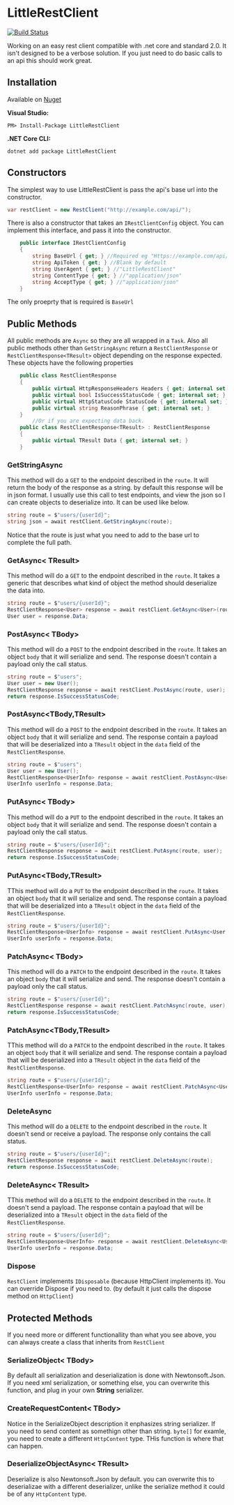# LittleRestClient 
[![Build Status](https://travis-ci.org/EldieTurner/LittleRestClient.svg?branch=master)](https://travis-ci.org/EldieTurner/LittleRestClient)

Working on an easy rest client compatible with .net core and standard 2.0.  It isn't designed to be a verbose solution.  If you just need to do basic calls to an api this should work great.

## Installation

Available on [Nuget](https://www.nuget.org/packages/LittleRestClient/)

**Visual Studio:**

```PM> Install-Package LittleRestClient```

**.NET Core CLI:**

```dotnet add package LittleRestClient```

## Constructors

The simplest way to use LittleRestClient is pass the api's base url into the constructor.
```csharp
var restClient = new RestClient("http://example.com/api/");
```

There is also a constructor that takes an `IRestClientConfig` object.  You can implement this interface, and pass it into the constructor.
```csharp
    public interface IRestClientConfig
    {
        string BaseUrl { get; } //Required eg "Https://example.com/api/"
        string ApiToken { get; } //Blank by default
        string UserAgent { get; } //"LittleRestClient"
        string ContentType { get; } //"application/json"
        string AcceptType { get; } //"application/json"
    }
```

The only proeprty that is required is `BaseUrl`

## Public Methods
All public methods are `Async` so they are all wrapped in a `Task`.  Also all public methods other than `GetStringAsync` return a `RestClientResponse` or `RestClientResponse<TResult>` object depending on the response expected. These objects have the following properties 
```csharp
    public class RestClientResponse
    {
        public virtual HttpResponseHeaders Headers { get; internal set; }
        public virtual bool IsSuccessStatusCode { get; internal set; }
        public virtual HttpStatusCode StatusCode { get; internal set; }
        public virtual string ReasonPhrase { get; internal set; }
    }
        //Or if you are expecting data back.
    public class RestClientResponse<TResult> : RestClientResponse
    {
        public virtual TResult Data { get; internal set; }
    }
```

### GetStringAsync

This method will do a `GET` to the endpoint described in the `route`. It will return the body of the response as a string.  by default this response will be in json format.  I usually use this call to test endpoints, and view the json so I can create objects to deserialize into. It can be used like below.
```csharp
string route = $"users/{userId}";
string json = await restClient.GetStringAsync(route);
```
Notice that the route is just what you need to add to the base url to complete the full path.

### GetAsync< TResult>

This method will do a `GET` to the endpoint described in the `route`. It takes a generic that describes what kind of object the method should deserialize the data into.

```csharp
string route = $"users/{userId}";
RestClientResponse<User> response = await restClient.GetAsync<User>(route);
User user = response.Data;
```
### PostAsync< TBody>

This method will do a `POST` to the endpoint described in the `route`. It takes an object `body` that it will serialize and send. The response doesn't contain a payload only the call status. 

```csharp
string route = $"users";
User user = new User();
RestClientResponse response = await restClient.PostAsync(route, user);
return response.IsSuccessStatusCode;
```

### PostAsync<TBody,TResult>

This method will do a `POST` to the endpoint described in the `route`. It takes an object `body` that it will serialize and send. The response contain a payload that will be deserialized into a `TResult` object in the `data` field of the `RestClientResponse`. 

```csharp
string route = $"users";
User user = new User();
RestClientResponse<UserInfo> response = await restClient.PostAsync<User, UserInfo>(route, user);
UserInfo userInfo = response.Data;
```

### PutAsync< TBody>
  
This method will do a `PUT` to the endpoint described in the `route`. It takes an object `body` that it will serialize and send. The response doesn't contain a payload only the call status. 

```csharp
string route = $"users/{userId}";
RestClientResponse response = await restClient.PutAsync(route, user);
return response.IsSuccessStatusCode;
```
  
### PutAsync<TBody,TResult>

TThis method will do a `PUT` to the endpoint described in the `route`. It takes an object `body` that it will serialize and send. The response contain a payload that will be deserialized into a `TResult` object in the `data` field of the `RestClientResponse`. 

```csharp
string route = $"users/{userId}";
RestClientResponse<UserInfo> response = await restClient.PutAsync<User, UserInfo>(route, user);
UserInfo userInfo = response.Data;
```

### PatchAsync< TBody>

This method will do a `PATCH` to the endpoint described in the `route`. It takes an object `body` that it will serialize and send. The response doesn't contain a payload only the call status. 

```csharp
string route = $"users/{userId}";
RestClientResponse response = await restClient.PatchAsync(route, user);
return response.IsSuccessStatusCode;
```

### PatchAsync<TBody,TResult>

TThis method will do a `PATCH` to the endpoint described in the `route`. It takes an object `body` that it will serialize and send. The response contain a payload that will be deserialized into a `TResult` object in the `data` field of the `RestClientResponse`. 

```csharp
string route = $"users/{userId}";
RestClientResponse<UserInfo> response = await restClient.PatchAsync<User, UserInfo>(route, user);
UserInfo userInfo = response.Data;
```

### DeleteAsync

This method will do a `DELETE` to the endpoint described in the `route`. It doesn't send or receive a payload.  The response only contains the call status. 

```csharp
string route = $"users/{userId}";
RestClientResponse response = await restClient.DeleteAsync(route);
return response.IsSuccessStatusCode;
```

### DeleteAsync< TResult>

TThis method will do a `DELETE` to the endpoint described in the `route`. It doesn't send a payload. The response contain a payload that will be deserialized into a `TResult` object in the `data` field of the `RestClientResponse`. 

```csharp
string route = $"users/{userId}";
RestClientResponse<UserInfo> response = await restClient.DeleteAsync<UserInfo>(route);
UserInfo userInfo = response.Data;
```

### Dispose

`RestClient` implements `IDisposable` (because HttpClient implements it).  You can override Dispose if you need to. (by default it just calls the dispose method on `HttpClient`)

## Protected Methods

If you need more or different functionallity than what you see above, you can always create a class that inherits from `RestClient`


### SerializeObject< TBody>

By default all serialization and deserialization is done with Newtonsoft.Json.  If you need xml serialization, or something else, you can overwrite this function, and plug in your own **String** serializer.

### CreateRequestContent< TBody>

Notice in the SerializeObject description it enphasizes string serializer.  If you need to send content as somethign other than string.  `byte[]` for examle, you need to create a different `HttpContent` type.  THis function is where that can happen.

### DeserializeObjectAsync< TResult>

Deserialize is also Newtonsoft.Json by default.  you can overwrite this to deserializae with a different deserializer, unlike the serialize method it could be of any `HttpContent` type.
